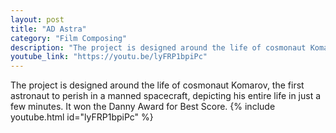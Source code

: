 ```yaml
---
layout: post
title: "AD Astra"
category: "Film Composing"
description: "The project is designed around the life of cosmonaut Komarov, the first astronaut to perish in a manned spacecraft, depicting his entire life in just a few minutes."
youtube_link: "https://youtu.be/lyFRP1bpiPc"
---
```

The project is designed around the life of cosmonaut Komarov, the first astronaut to perish in a manned spacecraft, depicting his entire life in just a few minutes. It won the Danny Award for Best Score.
{% include youtube.html id="lyFRP1bpiPc" %}

